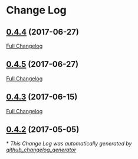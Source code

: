 # Change Log

## [0.4.4](https://github.com/blast-project/BlastExtras/tree/0.4.4) (2017-06-27)
[Full Changelog](https://github.com/blast-project/BlastExtras/compare/0.4.5...0.4.4)

## [0.4.5](https://github.com/blast-project/BlastExtras/tree/0.4.5) (2017-06-27)
[Full Changelog](https://github.com/blast-project/BlastExtras/compare/0.4.3...0.4.5)

## [0.4.3](https://github.com/blast-project/BlastExtras/tree/0.4.3) (2017-06-15)
[Full Changelog](https://github.com/blast-project/BlastExtras/compare/0.4.2...0.4.3)

## [0.4.2](https://github.com/blast-project/BlastExtras/tree/0.4.2) (2017-05-05)


\* *This Change Log was automatically generated by [github_changelog_generator](https://github.com/skywinder/Github-Changelog-Generator)*